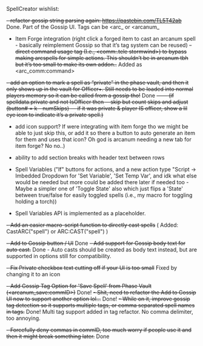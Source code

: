 SpellCreator wishlist:

~~- refactor gossip string parsing again: <https://pastebin.com/TL5T42ab>~~ Done. Part of the Gossip UI. Tags can be <arc_ or <arcanum_
- Item Forge integration (right click a forged item to cast an arcanum spell - basically reimplement Gossip so that it’s tag system can be reused)
~~- direct command usage tag (I.e., <comm:.tele stormwind>) to bypass making arcspells for simple actions. This shouldn’t be in arcanum tbh but it’s too small to make its own addon..~~ Added as <arc_comm:command>

~~- add an option to mark a spell as “private” in the phase vault, and then it only shows up in the vault for Officer+. Still needs to be loaded into normal players memory so it can be called from a gossip tho!~~ Done
~~—— (if spelldata.private and not IsOfficer then —skip but count skips and adjust (button# = k - numSkips) — if it was private & player IS officer, show a lil eye icon to indicate it’s a private spell.)~~

- add icon support? If were integrating with item forge tho we might be able to just skip this, or add it so there a button to auto generate an item for them and uses that icon? Oh god is arcanum needing a new tab for item forge? No no..)

- ability to add section breaks with header text between rows

- Spell Variables ("If" buttons for actions, and a new action type "Script -> Imbedded Dropdown for 'Set Variable', 'Set Temp Var', and idk what else would be needed but more could be added there later if needed too - Maybe a simpler one of 'Toggle State' also which just flips a 'State' between true/false for easily toggled spells (i.e., my macro for toggling holding a torch))
- Spell Variables API is implemented as a placeholder.

~~- Add an easier macro-script function to directly cast spells~~ ( Added: CastARC("spell") or ARC:CAST("spell") )

~~- Add to Gossip button / UI~~ Done
~~- Add support for Gossip body text for auto cast.~~ Done - Auto casts should be created as body text instead, but are supported in options still for compatibility.

~~- Fix Private checkbox text cutting off if your UI is too small~~ Fixed by changing it to an icon

~~- Add Gossip Tag Option for 'Save Spell' from Phase Vault (<arcanum_save:commID>)~~ Done!
  ~~- Shit, need to refactor the Add to Gossip UI now to support another option lol...~~ Done!
  ~~- While on it, improve gossip tag detection so it supports multiple tags, or comma separated spell names in tags.~~ Done! Multi tag support added in tag refactor. No comma delimiter, too annoying.

~~- Forcefully deny commas in commID, too much worry if people use it and then it might break something later.~~ Done




